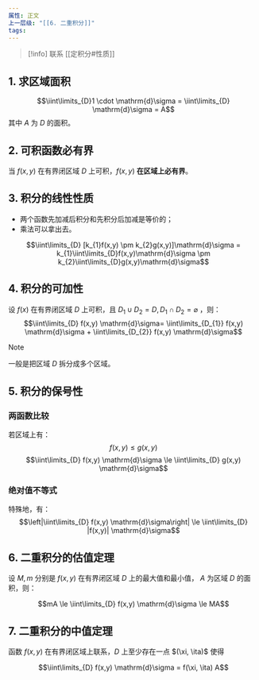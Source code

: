 ```yaml
---
属性: 正文
上一层级: "[[6. 二重积分]]"
tags:
---
```


> [!info] 
> 联系 [[定积分#性质]]

## 1. 求区域面积

$$\iint\limits_{D}1 \cdot \mathrm{d}\sigma = \iint\limits_{D} \mathrm{d}\sigma = A$$ 其中 $A$ 为 $D$ 的面积。

## 2. 可积函数必有界

当 $f(x,y)$ 在有界闭区域 $D$ 上可积，$f(x,y)$ **在区域上必有界**。

## 3. 积分的线性性质

- 两个函数先加减后积分和先积分后加减是等价的；
- 乘法可以拿出去。

$$\iint\limits_{D} [k_{1}f(x,y) \pm k_{2}g(x,y)]\mathrm{d}\sigma = k_{1}\iint\limits_{D}f(x,y)\mathrm{d}\sigma \pm k_{2}\iint\limits_{D}g(x,y)\mathrm{d}\sigma$$

## 4. 积分的可加性

设 $f(x)$ 在有界闭区域 $D$ 上可积，且 $D_1 \cup D_2 = D, D_1\cap D_2 = \varnothing$ ，则： $$\iint\limits_{D} f(x,y) \mathrm{d}\sigma= \iint\limits_{D_{1}} f(x,y) \mathrm{d}\sigma + \iint\limits_{D_{2}} f(x,y) \mathrm{d}\sigma$$

> [!note] 
> 一般是把区域 $D$ 拆分成多个区域。

## 5. 积分的保号性

### 两函数比较

若区域上有： $$f(x,y) \le g(x,y)$$ $$\iint\limits_{D} f(x,y) \mathrm{d}\sigma \le \iint\limits_{D} g(x,y) \mathrm{d}\sigma$$

### 绝对值不等式

特殊地，有： $$\left|\iint\limits_{D} f(x,y) \mathrm{d}\sigma\right| \le \iint\limits_{D} |f(x,y)|
 \mathrm{d}\sigma$$

## 6. 二重积分的估值定理

设 $M,m$ 分别是 $f(x,y)$ 在有界闭区域 $D$ 上的最大值和最小值， $A$ 为区域 $D$ 的面积，则：

$$mA \le \iint\limits_{D} f(x,y) \mathrm{d}\sigma \le MA$$

## 7. 二重积分的中值定理

函数 $f(x,y)$ 在有界闭区域上联系，$D$ 上至少存在一点 $(\xi, \ita)$ 使得

$$\iint\limits_{D} f(x,y) \mathrm{d}\sigma = f(\xi, \ita) A$$